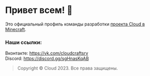 # Привет всем! 👋
Это официальный профиль команды разработки [проекта Cloud в Minecraft](https://vk.com/cloudcraftsrv).

### Наши ссылки:

Вконтакте: https://vk.com/cloudcraftsrv \
Discord: https://discord.gg/sgHnasKqAB


> Copyright © Cloud 2023. Все права защищены.

